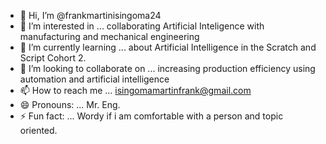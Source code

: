- 👋 Hi, I’m @frankmartinisingoma24
- 👀 I’m interested in ... collaborating Artificial Inteligence with manufacturing and mechanical engineering
- 🌱 I’m currently learning ... about Artificial Intelligence in the Scratch and Script Cohort 2.
- 💞️ I’m looking to collaborate on ... increasing production efficiency using automation and artificial intelligence
- 📫 How to reach me ... isingomamartinfrank@gmail.com
- 😄 Pronouns: ... Mr. Eng.
- ⚡ Fun fact: ... Wordy if i am comfortable with a person and topic oriented.

<!---
frankmartinisingoma24/frankmartinisingoma24 is a ✨ special ✨ repository because its `README.md` (this file) appears on your GitHub profile.
You can click the Preview link to take a look at your changes.
--->
